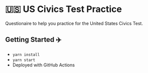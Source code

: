 # 🇺🇸 US Civics Test Practice

Questionaire to help you practice for the United States Civics Test.

## Getting Started ✈️

* `yarn install`
* `yarn start`
* Deployed with GitHub Actions 
